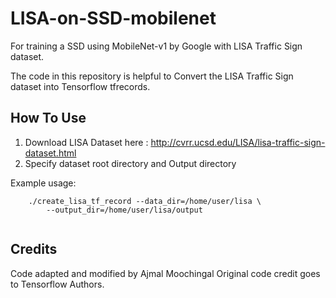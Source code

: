 # LISA-on-SSD-mobilenet
For training a SSD using MobileNet-v1 by Google with LISA Traffic Sign dataset.

The code in this repository is helpful to Convert the LISA Traffic Sign dataset into Tensorflow tfrecords.

## How To Use
1. Download LISA Dataset here : http://cvrr.ucsd.edu/LISA/lisa-traffic-sign-dataset.html
2. Specify dataset root directory and Output directory

Example usage:
```
    ./create_lisa_tf_record --data_dir=/home/user/lisa \
        --output_dir=/home/user/lisa/output
        
```    
## Credits
Code adapted and modified by Ajmal Moochingal
Original code credit goes to Tensorflow Authors. 
